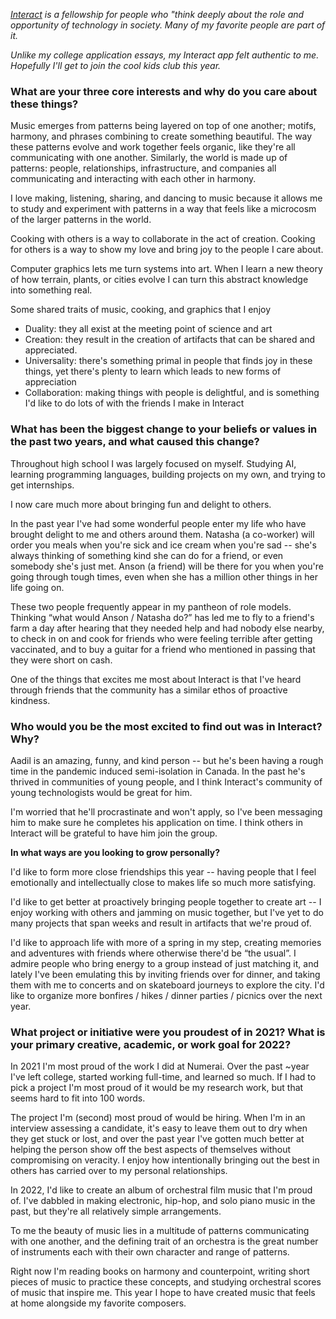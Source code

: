 _[Interact](http://interact.org/) is a fellowship for people who "think deeply about the role and opportunity of technology in society. Many of my favorite people are part of it._

_Unlike my college application essays, my Interact app felt authentic to me. Hopefully I'll get to join the cool kids club this year._

### What are your three core interests and why do you care about these things?

Music emerges from patterns being layered on top of one another; motifs, harmony, and phrases combining to create something beautiful. The way these patterns evolve and work together feels organic, like they're all communicating with one another. Similarly, the world is made up of patterns: people, relationships, infrastructure, and companies all communicating and interacting with each other in harmony.

I love making, listening, sharing, and dancing to music because it allows me to study and experiment with patterns in a way that feels like a microcosm of the larger patterns in the world.

Cooking with others is a way to collaborate in the act of creation.
Cooking for others is a way to show my love and bring joy to the people I care about.

Computer graphics lets me turn systems into art. When I learn a new theory of how terrain, plants, or cities evolve I can turn this abstract knowledge into something real.

Some shared traits of music, cooking, and graphics that I enjoy
- Duality: they all exist at the meeting point of science and art
- Creation: they result in the creation of artifacts that can be shared and appreciated.
- Universality: there's something primal in people that finds joy in these things, yet there's plenty to learn which leads to new forms of appreciation
- Collaboration: making things with people is delightful, and is something I'd like to do lots of with the friends I make in Interact

### What has been the biggest change to your beliefs or values in the past two years, and what caused this change?

Throughout high school I was largely focused on myself. Studying AI, learning programming languages, building projects on my own, and trying to get internships.

I now care much more about bringing fun and delight to others.

In the past year I've had some wonderful people enter my life who have brought delight to me and others around them. Natasha (a co-worker) will order you meals when you're sick and ice cream when you're sad -- she's always thinking of something kind she can do for a friend, or even somebody she's just met. Anson (a friend) will be there for you when you're going through tough times, even when she has a million other things in her life going on.

These two people frequently appear in my pantheon of role models. Thinking “what would Anson / Natasha do?” has led me to fly to a friend's farm a day after hearing that they needed help and had nobody else nearby, to check in on and cook for friends who were feeling terrible after getting vaccinated, and to buy a guitar for a friend who mentioned in passing that they were short on cash.

One of the things that excites me most about Interact is that I've heard through friends that the community has a similar ethos of proactive kindness.

### Who would you be the most excited to find out was in Interact? Why?

Aadil is an amazing, funny, and kind person -- but he's been having a rough time in the pandemic induced semi-isolation in Canada. In the past he's thrived in communities of young people, and I think Interact's community of young technologists would be great for him.

I'm worried that he'll procrastinate and won't apply, so I've been messaging him to make sure he completes his application on time. I think others in Interact will be grateful to have him join the group.

**In what ways are you looking to grow personally?**

I'd like to form more close friendships this year -- having people that I feel emotionally and intellectually close to makes life so much more satisfying.

I'd like to get better at proactively bringing people together to create art -- I enjoy working with others and jamming on music together, but I've yet to do many projects that span weeks and result in artifacts that we're proud of.

I'd like to approach life with more of a spring in my step, creating memories and adventures with friends where otherwise there'd be “the usual”. I admire people who bring energy to a group instead of just matching it, and lately I've been emulating this by inviting friends over for dinner, and taking them with me to concerts and on skateboard journeys to explore the city. I'd like to organize more bonfires / hikes / dinner parties / picnics over the next year.

### What project or initiative were you proudest of in 2021? What is your primary creative, academic, or work goal for 2022?

In 2021 I'm most proud of the work I did at Numerai. Over the past ~year I've left college, started working full-time, and learned so much. If I had to pick a project I'm most proud of it would be my research work, but that seems hard to fit into 100 words.

The project I'm (second) most proud of would be hiring. When I'm in an interview assessing a candidate, it's easy to leave them out to dry when they get stuck or lost, and over the past year I've gotten much better at helping the person show off the best aspects of themselves without compromising on veracity. I enjoy how intentionally bringing out the best in others has carried over to my personal relationships.

In 2022, I'd like to create an album of orchestral film music that I'm proud of. I've dabbled in making electronic, hip-hop, and solo piano music in the past, but they're all relatively simple arrangements.

To me the beauty of music lies in a multitude of patterns communicating with one another, and the defining trait of an orchestra is the great number of instruments each with their own character and range of patterns.

Right now I'm reading books on harmony and counterpoint, writing short pieces of music to practice these concepts, and studying orchestral scores of music that inspire me. This year I hope to have created music that feels at home alongside my favorite composers.
